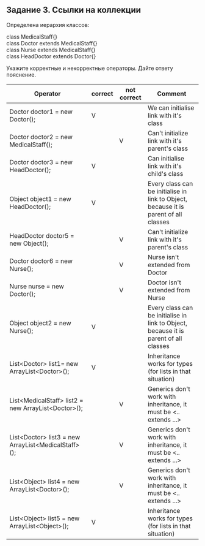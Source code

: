 Задание 3. Ссылки на коллекции
------------------------------
Определена иерархия классов:

class MedicalStaff{}<br>
class Doctor extends MedicalStaff{}<br>
class Nurse extends MedicalStaff{}<br>
class HeadDoctor extends Doctor{}<br>

Укажите корректные и некорректные операторы. Дайте ответу пояснение.

Operator | correct	| not correct| Comment 
---------|----------|------------|--------
Doctor doctor1 = new Doctor();| V |		|  We can initialise link with it's class
Doctor doctor2 = new MedicalStaff();| | V | Can't initialize link with it's parent's class
Doctor doctor3 = new HeadDoctor();| V | | Can initialise link with it's child's class
Object object1 = new HeadDoctor();|	V | | Every class can be initialise in link to Object, because it is parent of all classes
HeadDoctor doctor5 = new Object();| | V | Can't initialize link with it's parent's class
Doctor doctor6  = new Nurse();| | V | Nurse isn't extended from Doctor
Nurse nurse = new Doctor();| | V | Doctor isn't extended from Nurse
Object object2 = new Nurse();| V | | Every class can be initialise in link to Object, because it is parent of all classes
List\<Doctor> list1= new ArrayList\<Doctor>();|V  | | Inheritance works for types (for lists in that situation)
List\<MedicalStaff> list2 = new ArrayList\<Doctor>();| | V | Generics don't work with inheritance, it must be <.. extends ...>
List\<Doctor> list3 = new ArrayList\<MedicalStaff>();| | V | Generics don't work with inheritance, it must be <.. extends ...>
List\<Object> list4 = new ArrayList\<Doctor>();| | V  | Generics don't work with inheritance, it must be <.. extends ...>
List\<Object> list5 = new ArrayList\<Object>();| V | | Inheritance works for types (for lists in that situation)
